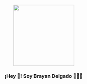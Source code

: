 <p align="center" width="300">
   <img align="center" width="200" src="https://github.com/br3y3n/br3y3n/assets/124065150/681e2ab1-cf6e-44c8-a6a4-5c5fa30fb96f" />
   <h3 align="center">¡Hey 👋! Soy Brayan Delgado 👨🏻‍💻</h3>
</p>
